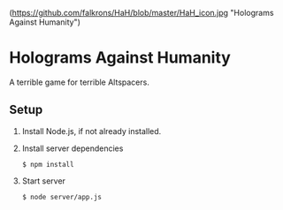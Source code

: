 (https://github.com/falkrons/HaH/blob/master/HaH_icon.jpg "Holograms Against Humanity")

Holograms Against Humanity
==========================

A terrible game for terrible Altspacers.


Setup
-----

1. Install Node.js, if not already installed.

2. Install server dependencies
	```
	$ npm install
	```

3. Start server
	```
	$ node server/app.js
	```
